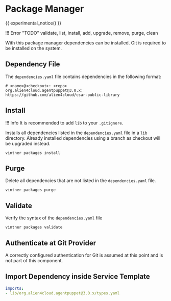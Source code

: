 # Package Manager

{{ experimental_notice() }}

!!! Error "TODO"
    validate, list, install, add, upgrade, remove, purge, clean

With this package manager dependencies can be installed.
Git is required to be installed on the system.

## Dependency File

The `dependencies.yaml` file contains dependencies in the following format:

```text linenums="1"
# <name>@<checkout>: <repo>
org.alien4cloud.agentpuppet@3.0.x: https://github.com/alien4cloud/csar-public-library
```

## Install

!!! Info
    It is recommended to add `lib` to your `.gitignore`.


Installs all dependencies listed in the `dependencies.yaml` file in a `lib` directory.
Already installed dependencies using a branch as checkout will be upgraded instead.

```shell linenums="1"
vintner packages install
```

## Purge

Delete all dependencies that are not listed in the `dependencies.yaml` file.

```shell linenums="1"
vintner packages purge
```

## Validate

Verify the syntax of the `dependencies.yaml` file

```shell linenums="1"
vintner packages validate
```

## Authenticate at Git Provider

A correctly configured authentication for Git is assumed at this point and is not part of this component.

## Import Dependency inside Service Template

```yaml linenums="1"
imports:
- lib/org.alien4cloud.agentpuppet@3.0.x/types.yaml
```
